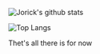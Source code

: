 
![Jorick's github stats](https://github-readme-stats.vercel.app/api?username=jorickdefraine&show_icons=true&theme=radical&count_private=true)



![Top Langs](https://github-readme-stats.vercel.app/api/top-langs/?username=jorickdefraine&show_icons=true&theme=radical)


Thet's all there is for now
